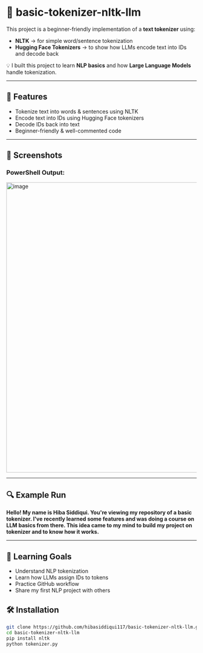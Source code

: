 # 📝 basic-tokenizer-nltk-llm
This project is a beginner-friendly implementation of a **text tokenizer** using:
- **NLTK** → for simple word/sentence tokenization  
- **Hugging Face Tokenizers** → to show how LLMs encode text into IDs and decode back  

💡 I built this project to learn **NLP basics** and how **Large Language Models** handle tokenization.

---

## 🚀 Features
- Tokenize text into words & sentences using NLTK  
- Encode text into IDs using Hugging Face tokenizers  
- Decode IDs back into text  
- Beginner-friendly & well-commented code  

---

## 📸 Screenshots
### PowerShell Output:

<img width="1366" height="768" alt="image" src="https://github.com/user-attachments/assets/f920550f-972f-4be9-804a-3667782c5d20" />

---

## 🔍 Example Run

**Hello! My name is Hiba Siddiqui. You're viewing my repository of a basic tokenizer. I've recently learned some features and was doing a course on LLM basics from there. This idea came to my mind to build my project on tokenizer and to know how it works.** 

---

## 🎯 Learning Goals
- Understand NLP tokenization
- Learn how LLMs assign IDs to tokens
- Practice GitHub workflow
- Share my first NLP project with others

## 🛠 Installation
```bash
git clone https://github.com/hibasiddiqui117/basic-tokenizer-nltk-llm.git
cd basic-tokenizer-nltk-llm
pip install nltk
python tokenizer.py
